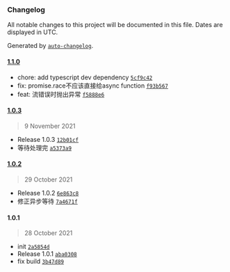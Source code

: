 ### Changelog

All notable changes to this project will be documented in this file. Dates are displayed in UTC.

Generated by [`auto-changelog`](https://github.com/CookPete/auto-changelog).

#### [1.1.0](https://github.com/bangbang93/async-stream-consumer/compare/1.0.3...1.1.0)

- chore: add typescript dev dependency [`5cf9c42`](https://github.com/bangbang93/async-stream-consumer/commit/5cf9c4249acf6566777c39463d69ee4a135e99ca)
- fix: promise.race不应该直接给async function [`f93b567`](https://github.com/bangbang93/async-stream-consumer/commit/f93b56734a78e61e65346f9b640aa41dca23f2e7)
- feat: 流错误时抛出异常 [`f5888e6`](https://github.com/bangbang93/async-stream-consumer/commit/f5888e60804e8b5bb5f8b7a44bb6e6e41096538d)

#### [1.0.3](https://github.com/bangbang93/async-stream-consumer/compare/1.0.2...1.0.3)

> 9 November 2021

- Release 1.0.3 [`12b01cf`](https://github.com/bangbang93/async-stream-consumer/commit/12b01cfc6ea3bbe830dd1197f12b314fddcc91c1)
- 等待处理完 [`a5373a9`](https://github.com/bangbang93/async-stream-consumer/commit/a5373a90950b2f6be25e225a78f67b08f1de6595)

#### [1.0.2](https://github.com/bangbang93/async-stream-consumer/compare/1.0.1...1.0.2)

> 29 October 2021

- Release 1.0.2 [`6e863c8`](https://github.com/bangbang93/async-stream-consumer/commit/6e863c892c7f5f3bd7aa3b80363e13beace534ce)
- 修正异步等待 [`7a4671f`](https://github.com/bangbang93/async-stream-consumer/commit/7a4671f187cbd7c313badf675af49108ec329e60)

#### 1.0.1

> 28 October 2021

- init [`2a5854d`](https://github.com/bangbang93/async-stream-consumer/commit/2a5854d0fcd14a96c23eeeba375264f50e7a8256)
- Release 1.0.1 [`aba0308`](https://github.com/bangbang93/async-stream-consumer/commit/aba0308ef1b1faf5c2b8b8f6900421b03e888364)
- fix build [`3b47d89`](https://github.com/bangbang93/async-stream-consumer/commit/3b47d8938f82256ac7ad703af9c5ce17b80f93e2)
